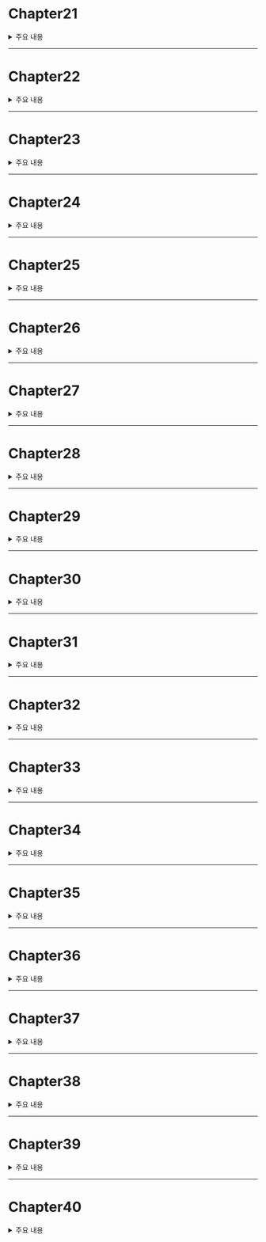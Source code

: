# Chapter21

<details><summary>주요 내용
</summary>

## if와 else의 중첩

</details>

---


# Chapter22
<details><summary>주요 내용
</summary>

## if~else를 표현식으로 사용하기 

 ```kotlin
  
  fun main(){

    val value : Int = if(10>5)
    {
        println("10은 5보다 크다")
        10
    }
    else
    {
        println("10은 5보다 크지 않다.")
        5
    }
    println(value) //10 
}
  
 ``` 
  
  
  
</details>


---


# Chapter23
<details><summary>주요 내용
</summary>



  
  
  
</details>


---



# Chapter24
<details><summary>주요 내용
</summary>



  
  
  
</details>



---




# Chapter25
<details><summary>주요 내용
</summary>



  
  
  
</details>



---





# Chapter26
<details><summary>주요 내용
</summary>



  
  
  
</details>



---




# Chapter27
<details><summary>주요 내용
</summary>



  
  
  
</details>



---




# Chapter28
<details><summary>주요 내용
</summary>



  
  
  
</details>





---





# Chapter29
<details><summary>주요 내용
</summary>



  
  
  
</details>


---




# Chapter30
<details><summary>주요 내용
</summary>



  
  
  
</details>


---




# Chapter31
<details><summary>주요 내용
</summary>



  
  
  
</details>

---


# Chapter32
<details><summary>주요 내용
</summary>



  
  
  
</details>

---


# Chapter33
<details><summary>주요 내용
</summary>



  
  
  
</details>

---


# Chapter34
<details><summary>주요 내용
</summary>



  
  
  
</details>




---


# Chapter35
<details><summary>주요 내용
</summary>



  
  
  
</details>





---


# Chapter36
<details><summary>주요 내용
</summary>



  
  
  
</details>





---


# Chapter37
<details><summary>주요 내용
</summary>



  
  
  
</details>





---


# Chapter38
<details><summary>주요 내용
</summary>



  
  
  
</details>



---


# Chapter39
<details><summary>주요 내용
</summary>



  
  
  
</details>



---


# Chapter40
<details><summary>주요 내용
</summary>



  
  
  
</details>

